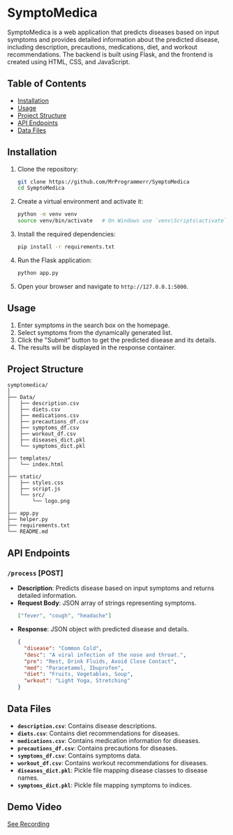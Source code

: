 # SymptoMedica

SymptoMedica is a web application that predicts diseases based on input symptoms and provides detailed information about the predicted disease, including description, precautions, medications, diet, and workout recommendations. The backend is built using Flask, and the frontend is created using HTML, CSS, and JavaScript.

## Table of Contents

- [Installation](#installation)
- [Usage](#usage)
- [Project Structure](#project-structure)
- [API Endpoints](#api-endpoints)
- [Data Files](#data-files)

## Installation

1. Clone the repository:
   ```bash
   git clone https://github.com/MrProgrammerr/SymptoMedica
   cd SymptoMedica
   ```

2. Create a virtual environment and activate it:
   ```bash
   python -m venv venv
   source venv/bin/activate   # On Windows use `venv\Scripts\activate`
   ```

3. Install the required dependencies:
   ```bash
   pip install -r requirements.txt
   ```

4. Run the Flask application:
   ```bash
   python app.py
   ```

5. Open your browser and navigate to `http://127.0.0.1:5000`.

## Usage

1. Enter symptoms in the search box on the homepage.
2. Select symptoms from the dynamically generated list.
3. Click the "Submit" button to get the predicted disease and its details.
4. The results will be displayed in the response container.

## Project Structure

```
symptomedica/
│
├── Data/
│   ├── description.csv
│   ├── diets.csv
│   ├── medications.csv
│   ├── precautions_df.csv
│   ├── symptoms_df.csv
│   ├── workout_df.csv
│   ├── diseases_dict.pkl
│   └── symptoms_dict.pkl
│
├── templates/
│   └── index.html
│
├── static/
│   ├── styles.css
│   ├── script.js
│   └── src/
│       └── logo.png
│
├── app.py
├── helper.py
├── requirements.txt
└── README.md
```

## API Endpoints

### `/process` [POST]

- **Description**: Predicts disease based on input symptoms and returns detailed information.
- **Request Body**: JSON array of strings representing symptoms.
  ```json
  ["fever", "cough", "headache"]
  ```
- **Response**: JSON object with predicted disease and details.
  ```json
  {
    "disease": "Common Cold",
    "desc": "A viral infection of the nose and throat.",
    "pre": "Rest, Drink Fluids, Avoid Close Contact",
    "med": "Paracetamol, Ibuprofen",
    "diet": "Fruits, Vegetables, Soup",
    "wrkout": "Light Yoga, Stretching"
  }
  ```

## Data Files

- **`description.csv`**: Contains disease descriptions.
- **`diets.csv`**: Contains diet recommendations for diseases.
- **`medications.csv`**: Contains medication information for diseases.
- **`precautions_df.csv`**: Contains precautions for diseases.
- **`symptoms_df.csv`**: Contains symptoms data.
- **`workout_df.csv`**: Contains workout recommendations for diseases.
- **`diseases_dict.pkl`**: Pickle file mapping disease classes to disease names.
- **`symptoms_dict.pkl`**: Pickle file mapping symptoms to indices.

## Demo Video

[See Recording](./rec.mp4)
